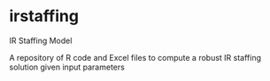 # irstaffing
IR Staffing Model

A repository of R code and Excel files to compute a robust IR staffing solution given input parameters



